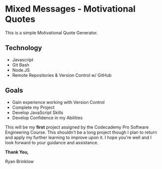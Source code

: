 # Mixed Messages - Motivational Quotes

This is a simple Motivational Quote Generator.

## Technology

- Javascript
- Git Bash
- Node.JS
- Remote Repositories & Version Control w/ GitHub

## Goals

- Gain experience working with Version Control
- Complete my Project
- Develop JavaScript Skills
- Develop Confidence in my Abilities

This will be my **first** project assigned by the Codecademy Pro Software Engineering Course. This shouldn't be a long project though I plan to return and apply my further learning to improve upon it. I hope you're well and I look forward to your guidance and assistance.

**Thank You,**

Ryan Brinklow
